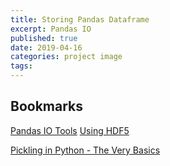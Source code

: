 ```yaml
---
title: Storing Pandas Dataframe
excerpt: Pandas IO
published: true
date: 2019-04-16
categories: project image
tags: 
---
```


## Bookmarks

[Pandas IO Tools](https://pandas-docs.github.io/pandas-docs-travis/user_guide/io.html)
[Using HDF5](https://medium.com/@jerilkuriakose/using-hdf5-with-python-6c5242d08773)


[Pickling in Python - The Very Basics](https://ianlondon.github.io/blog/pickling-basics/)